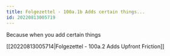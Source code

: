 ```yaml
---
title: Folgezettel - 100a.1b Adds certain things...
id: 20220813005719
---
```

Because when you add certain things

[[20220813005714|Folgezettel - 100a.2 Adds Upfront Friction]]